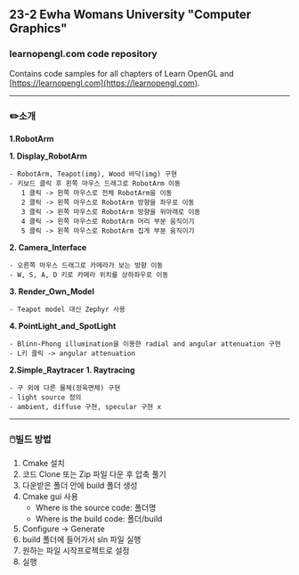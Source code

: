 ## 23-2 Ewha Womans University "Computer Graphics"

### learnopengl.com code repository

Contains code samples for all chapters of Learn OpenGL and [https://learnopengl.com](https://learnopengl.com).

---
### ✏️소개
**1.RobotArm**

   **1. Display_RobotArm**
      
    - RobotArm, Teapot(img), Wood 바닥(img) 구현
    - 키보드 클릭 후 왼쪽 마우스 드래그로 RobotArm 이동
       1 클릭 -> 왼쪽 마우스로 전체 RobotArm을 이동
       2 클릭 -> 왼쪽 마우스로 RobotArm 방향을 좌우로 이동
       3 클릭 -> 왼쪽 마우스로 RobotArm 방향을 위아래로 이동
       4 클릭 -> 왼쪽 마우스로 RobotArm 머리 부분 움직이기
       5 클릭 -> 왼쪽 마우스로 RobotArm 집게 부분 움직이기

   **2. Camera_Interface**

    - 오른쪽 마우스 드래그로 카메라가 보는 방향 이동
    - W, S, A, D 키로 카메라 위치를 상하좌우로 이동
    

   **3. Render_Own_Model**

    - Teapot model 대신 Zephyr 사용

   **4. PointLight_and_SpotLight**

    - Blinn-Phong illumination을 이용한 radial and angular attenuation 구현
    - L키 클릭 -> angular attenuation   

**2.Simple_Raytracer**
   **1. Raytracing**

    - 구 외에 다른 물체(정육면체) 구현
    - light source 정의
    - ambient, diffuse 구현, specular 구현 x
---
### 🖱️빌드 방법
1. Cmake 설치
2. 코드 Clone 또는 Zip 파일 다운 후 압축 풀기
3. 다운받은 폴더 안에 build 폴더 생성
4. Cmake gui 사용
   - Where is the source code: 폴더명
   - Where is the build code: 폴더/build
5. Configure -> Generate
6. build 폴더에 들어가서 sln 파일 실행
7. 원하는 파일 시작프로젝트로 설정
8. 실행

